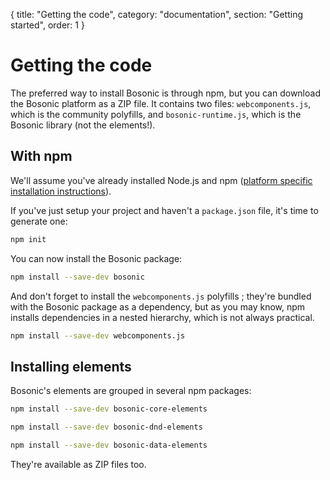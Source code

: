 {
  title: "Getting the code",
  category: "documentation",
  section: "Getting started",
  order: 1
}

# Getting the code

The preferred way to install Bosonic is through npm, but you can download the Bosonic platform as a ZIP file. It contains two files: `webcomponents.js`, which is the community polyfills, and `bosonic-runtime.js`, which is the Bosonic library (not the elements!).

## With npm

We'll assume you've already installed Node.js and npm ([platform specific installation instructions](https://github.com/joyent/node/wiki/Installing-Node.js-via-package-manager)).

If you've just setup your project and haven't a `package.json` file, it's time to generate one:

``` bash
npm init
```

You can now install the Bosonic package:

``` bash
npm install --save-dev bosonic
```

And don't forget to install the `webcomponents.js` polyfills ; they're bundled with the Bosonic package as a dependency, but as you may know, npm installs dependencies in a nested hierarchy, which is not always practical.

``` bash
npm install --save-dev webcomponents.js
```

## Installing elements

Bosonic's elements are grouped in several npm packages:

``` bash
npm install --save-dev bosonic-core-elements
```
``` bash
npm install --save-dev bosonic-dnd-elements
```
``` bash
npm install --save-dev bosonic-data-elements
```

They're available as ZIP files too.